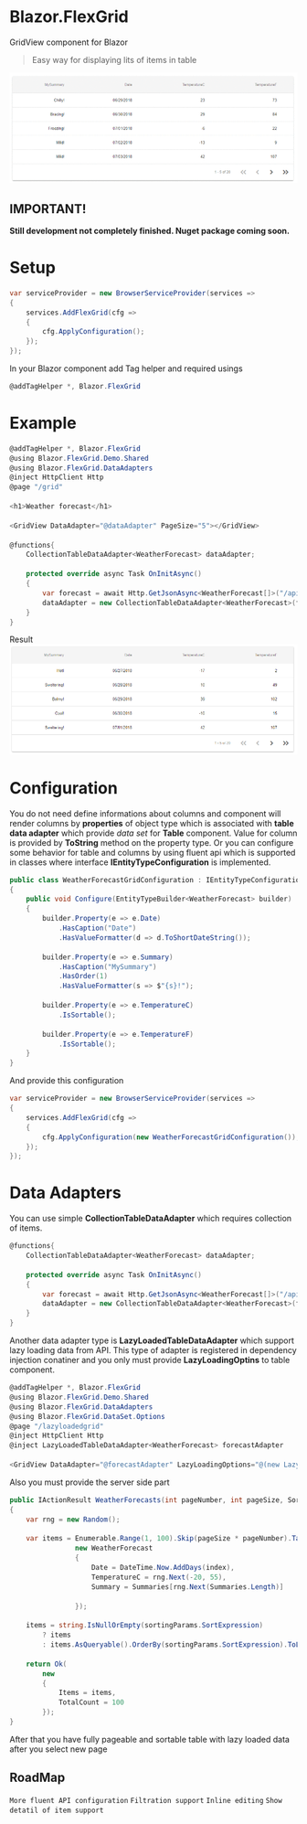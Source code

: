 # Blazor.FlexGrid
GridView component for Blazor

> Easy way for displaying lits of items in table

<img src="/docs/table_gif.gif" alt="table_gif"/>

## IMPORTANT!
**Still development not completely finished. Nuget package coming soon.** 

# Setup
```cs
var serviceProvider = new BrowserServiceProvider(services =>
{
    services.AddFlexGrid(cfg =>
    {
        cfg.ApplyConfiguration();
    });
});
```

In your Blazor component add Tag helper and required usings
```cs
@addTagHelper *, Blazor.FlexGrid
```

# Example
```cs
@addTagHelper *, Blazor.FlexGrid
@using Blazor.FlexGrid.Demo.Shared
@using Blazor.FlexGrid.DataAdapters
@inject HttpClient Http
@page "/grid"

<h1>Weather forecast</h1>

<GridView DataAdapter="@dataAdapter" PageSize="5"></GridView>

@functions{
    CollectionTableDataAdapter<WeatherForecast> dataAdapter;

    protected override async Task OnInitAsync()
    {
        var forecast = await Http.GetJsonAsync<WeatherForecast[]>("/api/SampleData/WeatherForecastsSimple");
        dataAdapter = new CollectionTableDataAdapter<WeatherForecast>(forecast);
    }
}
```

Result 
<img src="/docs/flextable.png" alt="table"/>

# Configuration
You do not need define informations about columns and component will render columns by **properties** of object type which is associated
with **table data adapter** which provide *data set* for **Table** component. Value for column is provided by **ToString** method on the property type.
Or you can configure some behavior for table and columns by using fluent api which is supported in classes where interface **IEntityTypeConfiguration<TItem>** is implemented.
```cs
public class WeatherForecastGridConfiguration : IEntityTypeConfiguration<WeatherForecast>
{
    public void Configure(EntityTypeBuilder<WeatherForecast> builder)
    {
        builder.Property(e => e.Date)
            .HasCaption("Date")
            .HasValueFormatter(d => d.ToShortDateString());

        builder.Property(e => e.Summary)
            .HasCaption("MySummary")
            .HasOrder(1)
            .HasValueFormatter(s => $"{s}!");

        builder.Property(e => e.TemperatureC)
            .IsSortable();

        builder.Property(e => e.TemperatureF)
            .IsSortable();
    }
}
```
And provide this configuration 
```cs
var serviceProvider = new BrowserServiceProvider(services =>
{
    services.AddFlexGrid(cfg =>
    {
        cfg.ApplyConfiguration(new WeatherForecastGridConfiguration());
    });
});
```

# Data Adapters
You can use simple **CollectionTableDataAdapter** which requires collection of items. 
```cs
@functions{
    CollectionTableDataAdapter<WeatherForecast> dataAdapter;

    protected override async Task OnInitAsync()
    {
        var forecast = await Http.GetJsonAsync<WeatherForecast[]>("/api/SampleData/WeatherForecastsSimple");
        dataAdapter = new CollectionTableDataAdapter<WeatherForecast>(forecast);
    }
}
```

Another data adapter type is **LazyLoadedTableDataAdapter<TItem>** which support lazy loading data from API. This type of adapter 
is registered in dependency injection conatiner and you only must provide **LazyLoadingOptins** to table component. 
```cs
@addTagHelper *, Blazor.FlexGrid
@using Blazor.FlexGrid.Demo.Shared
@using Blazor.FlexGrid.DataAdapters
@using Blazor.FlexGrid.DataSet.Options
@page "/lazyloadedgrid"
@inject HttpClient Http
@inject LazyLoadedTableDataAdapter<WeatherForecast> forecastAdapter

<GridView DataAdapter="@forecastAdapter" LazyLoadingOptions="@(new LazyLoadingOptions() { DataUri = "/api/SampleData/WeatherForecasts" })" PageSize="10"></GridView>
```
Also you must provide the server side part

```cs
public IActionResult WeatherForecasts(int pageNumber, int pageSize, SortingParams sortingParams)
{
    var rng = new Random();

    var items = Enumerable.Range(1, 100).Skip(pageSize * pageNumber).Take(pageSize).Select(index =>
                new WeatherForecast
                {
                    Date = DateTime.Now.AddDays(index),
                    TemperatureC = rng.Next(-20, 55),
                    Summary = Summaries[rng.Next(Summaries.Length)]

                });

    items = string.IsNullOrEmpty(sortingParams.SortExpression)
        ? items
        : items.AsQueryable().OrderBy(sortingParams.SortExpression).ToList();

    return Ok(
        new
        {
            Items = items,
            TotalCount = 100
        });
}
```
After that you have fully pageable and sortable table with lazy loaded data after you select new page

## RoadMap
``More fluent API configuration``
``Filtration support``
``Inline editing``
``Show detatil of item support``
